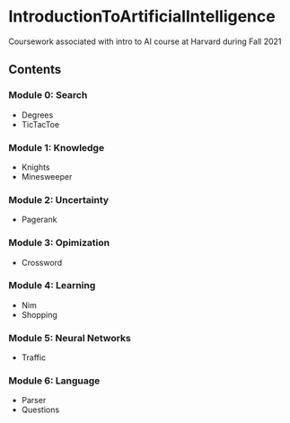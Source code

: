 # IntroductionToArtificialIntelligence
 Coursework associated with intro to AI course at Harvard during Fall 2021

## Contents
### Module 0: Search
 - Degrees
 - TicTacToe
### Module 1: Knowledge
 - Knights
 - Minesweeper
### Module 2: Uncertainty
 - Pagerank
### Module 3: Opimization
 - Crossword
### Module 4: Learning
 - Nim
 - Shopping
### Module 5: Neural Networks
 - Traffic
### Module 6: Language
 - Parser
 - Questions
